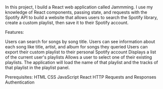 
In this project, I build a React web application called Jammming. I use my knowledge of React components, passing state, and requests with the Spotify API to build a website that allows users to search the Spotify library, create a custom playlist, then save it to their Spotify account.

Features:

Users can search for songs by song title.
Users can see information about each song like title, artist, and album for songs they queried
Users can export their custom playlist to their personal Spotify account
Displays a list of the current user's playlists
Allows a user to select one of their existing playlists. The application will load the name of that playlist and the tracks of that playlist in the playlist panel.


Prerequisites:
HTML
CSS
JavaScript
React
HTTP Requests and Responses
Authentication